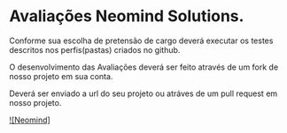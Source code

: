 # Avaliações Neomind Solutions.

Conforme sua escolha de pretensão de cargo deverá executar os testes descritos nos perfis(pastas) criados no github.

O desenvolvimento das  Avaliações deverá ser feito através de um fork de nosso projeto em sua conta.

Deverá ser enviado a url do seu projeto ou atráves de um pull request em nosso projeto.

[![Neomind]](https://www.neomind.com.br/fusion/portal_neomind/)
